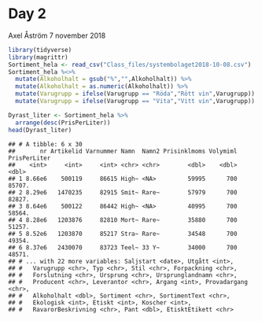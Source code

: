Day 2
================
Axel Åström
7 november 2018

``` r
library(tidyverse)
library(magrittr)
Sortiment_hela <- read_csv("Class_files/systembolaget2018-10-08.csv")
Sortiment_hela %<>% 
  mutate(Alkoholhalt = gsub("%","",Alkoholhalt)) %>%
  mutate(Alkoholhalt = as.numeric(Alkoholhalt)) %>%
  mutate(Varugrupp = ifelse(Varugrupp == "Röda","Rött vin",Varugrupp)) %>%
  mutate(Varugrupp = ifelse(Varugrupp == "Vita","Vitt vin",Varugrupp)) 

Dyrast_liter <- Sortiment_hela %>%
  arrange(desc(PrisPerLiter))
head(Dyrast_liter)
```

    ## # A tibble: 6 x 30
    ##       nr Artikelid Varnummer Namn  Namn2 Prisinklmoms Volymiml PrisPerLiter
    ##    <int>     <int>     <int> <chr> <chr>        <dbl>    <dbl>        <dbl>
    ## 1 8.66e6    500119     86615 High~ <NA>         59995      700       85707.
    ## 2 8.29e6   1470235     82915 Smit~ Rare~        57979      700       82827.
    ## 3 8.64e6    500122     86442 High~ <NA>         40995      700       58564.
    ## 4 8.28e6   1203876     82810 Mort~ Rare~        35880      700       51257.
    ## 5 8.52e6   1203870     85217 Stra~ Rare~        34548      700       49354.
    ## 6 8.37e6   2430070     83723 Teel~ 33 Y~        34000      700       48571.
    ## # ... with 22 more variables: Saljstart <date>, Utgått <int>,
    ## #   Varugrupp <chr>, Typ <chr>, Stil <chr>, Forpackning <chr>,
    ## #   Forslutning <chr>, Ursprung <chr>, Ursprunglandnamn <chr>,
    ## #   Producent <chr>, Leverantor <chr>, Argang <int>, Provadargang <chr>,
    ## #   Alkoholhalt <dbl>, Sortiment <chr>, SortimentText <chr>,
    ## #   Ekologisk <int>, Etiskt <int>, Koscher <int>,
    ## #   RavarorBeskrivning <chr>, Pant <dbl>, EtisktEtikett <chr>
